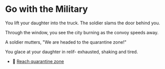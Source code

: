 # Go with the Military

You lift your daughter into the truck. The soldier slams the door behind you.

Through the window, you see the city burning as the convoy speeds away.

A soldier mutters, "We are headed to the quarantine zone!"

You glace at your daughter in relif- exhausted, shaking and tired.

- 🚗 [Reach quarantine zone](./scene7A.md)


